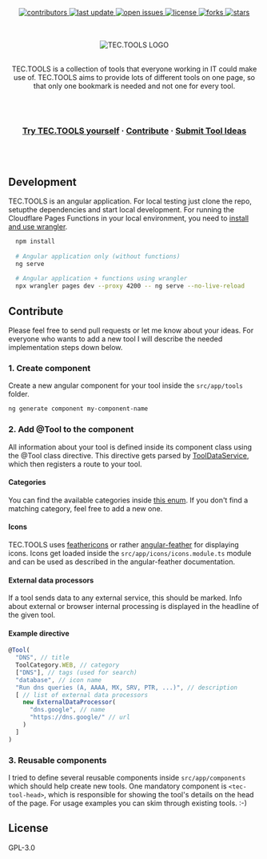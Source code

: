 <div align="center">
  <!-- Badges -->
  <p>
    <a href="https://github.com/tectools/tectools/graphs/contributors">
      <img src="https://img.shields.io/github/contributors/tectools/tectools" alt="contributors"></img>
    </a>
    <a href="">
      <img src="https://img.shields.io/github/last-commit/tectools/tectools" alt="last update"></img>
    </a>
    <a href="https://github.com/tectools/tectools/issues/">
      <img src="https://img.shields.io/github/issues/tectools/tectools" alt="open issues"></img>
    </a>
    <a href="https://github.com/tectools/tectools/blob/master/LICENSE">
      <img src="https://img.shields.io/github/license/tectools/tectools.svg" alt="license"></img>
    </a>
    <a href="https://github.com/tectools/tectools/network/members">
      <img src="https://img.shields.io/github/forks/tectools/tectools?style=social" alt="forks"></img>
    </a>
    <a href="https://github.com/tectools/tectools/stargazers">
      <img src="https://img.shields.io/github/stars/tectools/tectools?style=social" alt="stars"></img>
    </a>
  </p>
  <br></br>
  <img src="https://raw.githubusercontent.com/ChillUpX/tectools/master/src/assets/header.png" alt="TEC.TOOLS LOGO"></img> 
  <br></br>
  <p>
    TEC.TOOLS is a collection of tools that everyone working in IT could make use of. TEC.TOOLS aims to
    provide lots of different tools on one page, so that only one bookmark is needed and not one for every tool.
  </p>
  <br></br>
  <h3>
    <a href="">Try TEC.TOOLS yourself</a><span> · </span>
    <a href="">Contribute</a><span> · </span>
    <a href="https://github.com/tectools/tectools/issues/new?assignees=&labels=idea&template=idea-template.md&title=%5BIDEA%5D">Submit Tool Ideas</a>
  </h3>
  <br></br>
</div>

## Development
TEC.TOOLS is an angular application. For local testing just clone the repo, setupthe dependencies and start local development.
For running the Cloudflare Pages Functions in your local environment, you need to
[install and use wrangler](https://developers.cloudflare.com/pages/platform/functions/#develop-and-preview-locally).
```bash
  npm install
  
  # Angular application only (without functions)
  ng serve
  
  # Angular application + functions using wrangler
  npx wrangler pages dev --proxy 4200 -- ng serve --no-live-reload
```
## Contribute
Please feel free to send pull requests or let me know about your ideas. For everyone
who wants to add a new tool I will describe the needed implementation steps down below.
### 1. Create component
Create a new angular component for your tool inside the `src/app/tools` folder.
```bash
ng generate component my-component-name
```
### 2. Add @Tool to the component
All information about your tool is defined inside its component class using the @Tool class directive. This directive gets parsed by
[ToolDataService](https://github.com/ChillUpX/tectools/blob/master/src/app/services/tool-data.service.ts),
which then registers a route to your tool.
#### Categories
You can find the available categories inside [this enum](https://github.com/ChillUpX/tectools/blob/master/src/app/model/tool-category.ts). If you don't find a matching category, feel free to add a new one.
#### Icons
TEC.TOOLS uses [feathericons](https://feathericons.com/) or rather [angular-feather](https://www.npmjs.com/package/angular-feather) for displaying icons. Icons get loaded inside the `src/app/icons/icons.module.ts` module and can be used as described in the angular-feather documentation.
#### External data processors
If a tool sends data to any external service, this should be marked. Info about external or browser internal processing is displayed in the headline of the given tool.
#### Example directive
```typescript
@Tool(
  "DNS", // title
  ToolCategory.WEB, // category
  ["DNS"], // tags (used for search)
  "database", // icon name
  "Run dns queries (A, AAAA, MX, SRV, PTR, ...)", // description
  [ // list of external data processors
    new ExternalDataProcessor(
      "dns.google", // name
      "https://dns.google/" // url
    )
  ]
)
```

### 3. Reusable components
I tried to define several reusable components inside `src/app/components` which should help create new tools.
One mandatory component is `<tec-tool-head>`, which is responsible for showing the tool's details on the head of the page.
For usage examples you can skim through existing tools. :-)

## License
GPL-3.0
